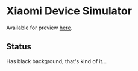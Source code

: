 # Xiaomi Device Simulator

Available for preview [here](https://XiaomiSimulator.github.io).

## Status

Has black background, that's kind of it...
